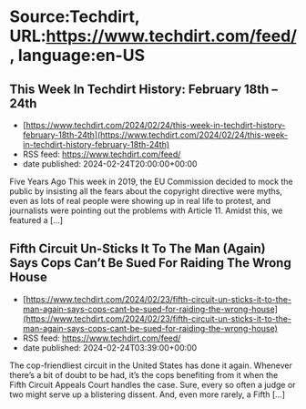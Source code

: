 # Source:Techdirt, URL:https://www.techdirt.com/feed/, language:en-US

## This Week In Techdirt History: February 18th – 24th
 - [https://www.techdirt.com/2024/02/24/this-week-in-techdirt-history-february-18th-24th](https://www.techdirt.com/2024/02/24/this-week-in-techdirt-history-february-18th-24th)
 - RSS feed: https://www.techdirt.com/feed/
 - date published: 2024-02-24T20:00:00+00:00

Five Years Ago This week in 2019, the EU Commission decided to mock the public by insisting all the fears about the copyright directive were myths, even as lots of real people were showing up in real life to protest, and journalists were pointing out the problems with Article 11. Amidst this, we featured a [&#8230;]

## Fifth Circuit Un-Sticks It To The Man (Again) Says Cops Can’t Be Sued For Raiding The Wrong House
 - [https://www.techdirt.com/2024/02/23/fifth-circuit-un-sticks-it-to-the-man-again-says-cops-cant-be-sued-for-raiding-the-wrong-house](https://www.techdirt.com/2024/02/23/fifth-circuit-un-sticks-it-to-the-man-again-says-cops-cant-be-sued-for-raiding-the-wrong-house)
 - RSS feed: https://www.techdirt.com/feed/
 - date published: 2024-02-24T03:39:00+00:00

The cop-friendliest circuit in the United States has done it again. Whenever there&#8217;s a bit of doubt to be had, it&#8217;s the cops benefiting from it when the Fifth Circuit Appeals Court handles the case. Sure, every so often a judge or two might serve up a blistering dissent. And, even more rarely, a Fifth [&#8230;]

